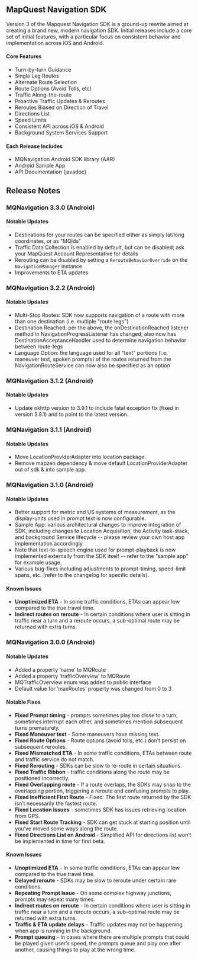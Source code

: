 ## MapQuest Navigation SDK 

Version 3 of the Mapquest Navigation SDK is a ground-up rewrite aimed at creating a brand new, modern navigation SDK. Initial releases include a core set of initial features, with a particular focus on consistent behavior and implementation across iOS and Android.

#### Core Features
- Turn-by-turn Guidance
- Single Leg Routes
- Alternate Route Selection
- Route Options (Avoid Tolls, etc)
- Traffic Along-the-route
- Proactive Traffic Updates & Reroutes
- Reroutes Biased on Direction of Travel
- Directions List
- Speed Limits
- Consistent API across iOS & Android
- Background System Services Support

#### Each Release Includes
- MQNavigation Android SDK library (AAR)
- Android Sample App
- API Documentation (javadoc)

## Release Notes

### MQNavigation 3.3.0 (Android)
#### Notable Updates
- Destinations for your routes can be specified either as simply lat/long coordinates, or as "MQIds"
- Traffic Data Collection is enabled by default, but can be disabled; ask your MapQuest Account Representative for details
- Rerouting can be disabled by setting a `RerouteBehaviorOverride` on the `NavigationManager` instance
- Improvements to ETA updates

### MQNavigation 3.2.2 (Android)
#### Notable Updates
- Multi-Stop Routes: SDK now supports navigation of a route with more than one destination (i.e. multiple "route legs")
- Destination Reached: per the above, the onDestinationReached listener method in NavigationProgressListener has changed; also now has DestinationAcceptanceHandler used to determine navigation behavior between route-legs
- Language Option: the language used for all "text" portions (i.e. maneuver text, spoken prompts) of the routes returned from the NavigationRouteService can now also be specified as an option

### MQNavigation 3.1.2 (Android)
#### Notable Updates
- Update okhttp version to 3.9.1 to include fatal exception fix (fixed in version 3.8.1) and to point to the latest version.

### MQNavigation 3.1.1 (Android)
#### Notable Updates
- Move LocationProviderAdapter into location package.
- Remove mapzen dependency & move default LocationProviderAdapter out of sdk & into sample app.

### MQNavigation 3.1.0 (Android)
#### Notable Updates
- Better support for metric and US systems of measurement, as the display-units used in prompt text is now configurable.
- Sample App: various architectural changes to improve integration of SDK, including changes to Location Acquisition, the Activity task-stack, and background Service lifecycle -- please review your own host app implementation accordingly.
- Note that text-to-speech engine used for prompt-playback is now implemented externally from the SDK itself -- refer to the “sample app” for example usage.
- Various bug-fixes including adjustments to prompt-timing, speed-limit spans, etc. (refer to the changelog for specific details).

#### Known Issues
- **Unoptimized ETA** - In some traffic conditions, ETAs can appear low compared to the true travel time.
- **Indirect routes on reroute** - In certain conditions where user is sitting in traffic near a turn and a reroute occurs, a sub-optimal route may be returned with extra turns.

### MQNavigation 3.0.0 (Android)
#### Notable Updates
- Added a property ‘name’ to MQRoute
- Added a property ‘trafficOverview’ to MQRoute
- MQTrafficOverview enum was added to public interface
- Default value for ‘maxRoutes’ property was changed from 0 to 3

#### Notable Fixes

- **Fixed Prompt timing** - prompts sometimes play too close to a turn, sometimes interrupt each other, and sometimes mention subsequent turns prematurely.
- **Fixed Maneuver text** - Some maneuvers have missing text.
- **Fixed Route Options** - Route options (avoid tolls, etc.) don’t persist on subsequent reroutes.
- **Fixed Mismatched ETA** - In some traffic conditions, ETAs between route and traffic service do not match.
- **Fixed Rerouting** - SDKs can be slow to re-route in certain situations.
- **Fixed Traffic Ribbon** - traffic conditions along the route may be positioned incorrectly.
- **Fixed Overlapping route** - If a route overlaps, the SDKs may snap to the overlapping portion, triggering a reroute and confusing prompts to play.
- **Fixed Inefficient First Route** - Fixed: The first route returned by the SDK isn’t necessarily the fastest route.
- **Fixed Location Issues** - sometimes SDK has issues retrieving location from GPS.
- **Fixed Start Route Tracking** - SDK can get stuck at starting position until you’ve moved some ways along the route.
- **Fixed Directions List on Android** - Simplified API for directions list won’t be implemented in time for first beta.

#### Known Issues
- **Unoptimized ETA** - In some traffic conditions, ETAs can appear low compared to the true travel time.
- **Delayed reroute** - SDKs may be slow to reroute under certain rare conditions.
- **Repeating Prompt Issue** - On some complex highway junctions, prompts may repeat many times.
- **Indirect routes on reroute** - In certain conditions where user is sitting in traffic near a turn and a reroute occurs, a sub-optimal route may be returned with extra turns.
- **Traffic & ETA update delays** - Traffic updates may not be happening when app is running in the background.
- **Prompt queuing** - In cases where there are multiple prompts that could be played given user’s speed, the prompts queue and play one after another, causing things to play at the wrong time.
